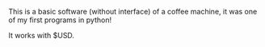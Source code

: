 This is a basic software (without interface) of a coffee machine, it was one of my first programs in python!

It works with $USD.
